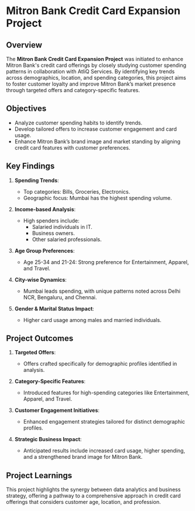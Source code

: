 # Mitron Bank Credit Card Expansion Project

## Overview
The **Mitron Bank Credit Card Expansion Project** was initiated to enhance Mitron Bank's credit card offerings by closely studying customer spending patterns in collaboration with AtliQ Services. By identifying key trends across demographics, location, and spending categories, this project aims to foster customer loyalty and improve Mitron Bank’s market presence through targeted offers and category-specific features.

## Objectives
- Analyze customer spending habits to identify trends.
- Develop tailored offers to increase customer engagement and card usage.
- Enhance Mitron Bank’s brand image and market standing by aligning credit card features with customer preferences.

## Key Findings
1. **Spending Trends**:
   - Top categories: Bills, Groceries, Electronics.
   - Geographic focus: Mumbai has the highest spending volume.

2. **Income-based Analysis**:
   - High spenders include:
      - Salaried individuals in IT.
      - Business owners.
      - Other salaried professionals.

3. **Age Group Preferences**:
   - Age 25-34 and 21-24: Strong preference for Entertainment, Apparel, and Travel.

4. **City-wise Dynamics**:
   - Mumbai leads spending, with unique patterns noted across Delhi NCR, Bengaluru, and Chennai.

5. **Gender & Marital Status Impact**:
   - Higher card usage among males and married individuals.

## Project Outcomes
1. **Targeted Offers**:
   - Offers crafted specifically for demographic profiles identified in analysis.

2. **Category-Specific Features**:
   - Introduced features for high-spending categories like Entertainment, Apparel, and Travel.

3. **Customer Engagement Initiatives**:
   - Enhanced engagement strategies tailored for distinct demographic profiles.

4. **Strategic Business Impact**:
   - Anticipated results include increased card usage, higher spending, and a strengthened brand image for Mitron Bank.

## Project Learnings
This project highlights the synergy between data analytics and business strategy, offering a pathway to a comprehensive approach in credit card offerings that considers customer age, location, and profession.
